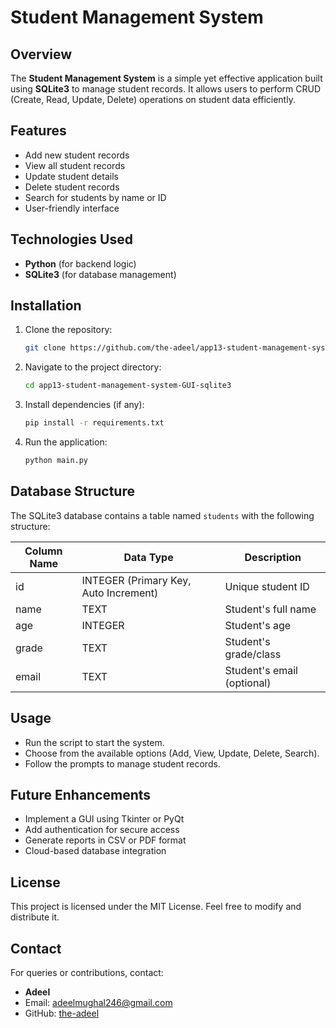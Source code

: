 # Student Management System

## Overview
The **Student Management System** is a simple yet effective application built using **SQLite3** to manage student records. It allows users to perform CRUD (Create, Read, Update, Delete) operations on student data efficiently.

## Features
- Add new student records
- View all student records
- Update student details
- Delete student records
- Search for students by name or ID
- User-friendly interface

## Technologies Used
- **Python** (for backend logic)
- **SQLite3** (for database management)

## Installation
1. Clone the repository:
   ```bash
   git clone https://github.com/the-adeel/app13-student-management-system-GUI-sqlite3.git
   ```
2. Navigate to the project directory:
   ```bash
   cd app13-student-management-system-GUI-sqlite3
   ```
3. Install dependencies (if any):
   ```bash
   pip install -r requirements.txt
   ```
4. Run the application:
   ```bash
   python main.py
   ```

## Database Structure
The SQLite3 database contains a table named `students` with the following structure:

| Column Name  | Data Type  | Description |
|-------------|-----------|-------------|
| id          | INTEGER (Primary Key, Auto Increment) | Unique student ID |
| name        | TEXT      | Student's full name |
| age         | INTEGER   | Student's age |
| grade       | TEXT      | Student's grade/class |
| email       | TEXT      | Student's email (optional) |

## Usage
- Run the script to start the system.
- Choose from the available options (Add, View, Update, Delete, Search).
- Follow the prompts to manage student records.

## Future Enhancements
- Implement a GUI using Tkinter or PyQt
- Add authentication for secure access
- Generate reports in CSV or PDF format
- Cloud-based database integration

## License
This project is licensed under the MIT License. Feel free to modify and distribute it.

## Contact
For queries or contributions, contact:
- **Adeel**
- Email: adeelmughal246@gmail.com
- GitHub: [the-adeel](https://github.com/the-adeel)
